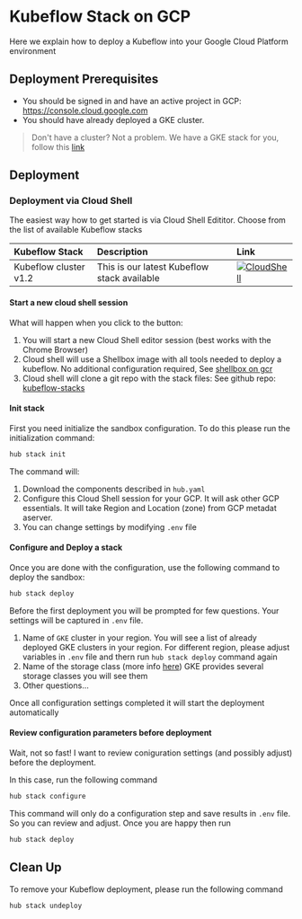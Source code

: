 # Kubeflow Stack on GCP

Here we explain how to deploy a Kubeflow into your Google Cloud Platform environment

## Deployment Prerequisites

* You should be signed in and have an active project in GCP: https://console.cloud.google.com
* You should have already deployed a GKE cluster. 
 
> Don't have a cluster? Not a problem. We have a GKE stack for you, follow this [link](#)

## Deployment 

### Deployment via Cloud Shell

The easiest way how to get started is via Cloud Shell Edititor. Choose from the list of available Kubeflow stacks

Kubeflow Stack | Description | Link
:--------------|:------------|:-----
Kubeflow cluster v1.2 | This is our latest Kubeflow stack available | [![CloudShell](https://gstatic.com/cloudssh/images/open-btn.svg)](https://ssh.cloud.google.com/cloudshell/editor?cloudshell_git_repo=https://github.com/agilestacks/kubeflow-stacks&&cloudshell_git_branch=main&cloudshell_image=gcr.io/superhub/cloud-shell:kubeflow-preview&cloudshell_open_in_editor=hub.yaml&cloudshell_workspace=kubeflow-gcp)

#### Start a new cloud shell session

What will happen when you click to the button:

1. You will start a new Cloud Shell editor session (best works with the Chrome Browser)
2. Cloud shell will use a Shellbox image with all tools needed to deploy a kubeflow. No additional configuration required, See [shellbox on gcr](gcr.io/superhub/cloud-shell:kubeflow-preview)
3. Cloud shell will clone a git repo with the stack files: See github repo: [kubeflow-stacks](https://github.com/agilestacks/kubeflow-stacks/tree/main/kubeflow-gcp)

#### Init stack

First you need initialize the sandbox configuration.
To do this please run the initialization command:

```bash
hub stack init
```

The command will:

1. Download the components described in `hub.yaml` 
2. Configure this Cloud Shell session for your GCP. It will ask other GCP essentials. It will take Region and Location (zone) from GCP metadat aserver.
3. You can change settings by modifying `.env` file

#### Configure and Deploy a stack

Once you are done with the configuration, use the following command to deploy the sandbox:

```bash
hub stack deploy
```

Before the first deployment you will be prompted for few questions. Your settings will be captured in `.env` file. 

1. Name of `GKE` cluster in your region. You will see a list of already deployed GKE clusters in your region. For different region, please adjust variables in `.env` file and thern run `hub stack deploy` command again
2. Name of the storage class (more info [here](https://kubernetes.io/docs/concepts/storage/storage-classes/)) GKE provides several storage classes you will see them 
3. Other questions... 

Once all configuration settings completed it will start the deployment automatically

#### Review configuration parameters before deployment

Wait, not so fast! I want to review coniguration settings (and possibly adjust) before the deployment.

In this case, run the following command

```bash
hub stack configure
```

This command will only do a configuration step and save results in `.env` file. So you can review and adjust. Once you are happy then run

```bash
hub stack deploy
```

## Clean Up

To remove your Kubeflow deployment, please run the following command

```
hub stack undeploy
```
